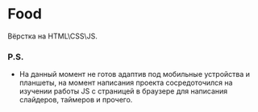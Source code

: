 # Food

Вёрстка на HTML\CSS\JS. 

### P.S.
- На данный момент не готов адаптив под мобильные устройства и планшеты, на момент написания проекта сосредоточился на изучении работы JS с страницей в браузере для написания слайдеров, таймеров и прочего. 
